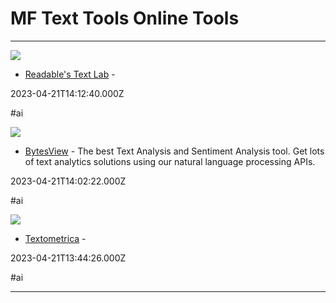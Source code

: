 # MF  Text Tools  Online Tools

---

![](https://rdl.ink/render/https%3A%2F%2Fapp.readable.com%2Ftools%2Flabs)

- [Readable's Text Lab](https://app.readable.com/tools/labs) - 

2023-04-21T14:12:40.000Z

#ai

![](https://www.bytesview.com/images/global/bytesview-social.png)

- [BytesView](https://www.bytesview.com) - The best Text Analysis and Sentiment Analysis tool. Get lots of text analytics solutions using our natural language processing APIs.

2023-04-21T14:02:22.000Z

#ai

![](https://rdl.ink/render/http%3A%2F%2Ftextometrica.humlab.umu.se)

- [Textometrica](http://textometrica.humlab.umu.se) - 

2023-04-21T13:44:26.000Z

#ai

---


